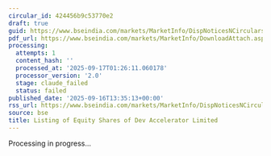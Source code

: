 ```yaml
---
circular_id: 424456b9c53770e2
draft: true
guid: https://www.bseindia.com/markets/MarketInfo/DispNoticesNCirculars.aspx?Noticeid={44755AAB-D2B3-42EF-BA10-195A54EE6025}&noticeno=20250916-71&dt=09/16/2025&icount=71&totcount=79&flag=0
pdf_url: https://www.bseindia.com/markets/MarketInfo/DownloadAttach.aspx?id=20250916-71&attachedId=e51f4f7e-cde0-4416-bfbf-3d7d6bf5a17f
processing:
  attempts: 1
  content_hash: ''
  processed_at: '2025-09-17T01:26:11.060178'
  processor_version: '2.0'
  stage: claude_failed
  status: failed
published_date: '2025-09-16T13:35:13+00:00'
rss_url: https://www.bseindia.com/markets/MarketInfo/DispNoticesNCirculars.aspx?Noticeid={44755AAB-D2B3-42EF-BA10-195A54EE6025}&noticeno=20250916-71&dt=09/16/2025&icount=71&totcount=79&flag=0
source: bse
title: Listing of Equity Shares of Dev Accelerator Limited
---
```


Processing in progress...